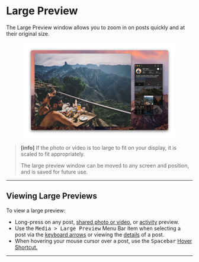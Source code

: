 # Large Preview

The Large Preview window allows you to zoom in on posts quickly and at their original size.

<p style="text-align: center; margin-top: 1em;"><img src="/views/assets/large-preview.png" width="80%" height="80%" /></p>

> **[info]**
> If the photo or video is too large to fit on your display, it is scaled to fit appropriately.
>
> The large preview window can be moved to any screen and position, and is saved for future use.

------

## Viewing Large Previews

To view a large preview:

- Long-press on any post, [shared photo or video](//views/conversations/messages.md), or [activity](//views/activity.md) preview.
- Use the <kbd>Media > Large Preview</kbd> Menu Bar item when selecting a post via the [keyboard arrows](/misc/keyboard-shortcuts.md) or viewing the [details](/views/detailview.md) of a post.
- When hovering your mouse cursor over a post, use the <kbd>Spacebar</kbd> [Hover Shortcut.](//misc/hover-shortcuts.md)

------